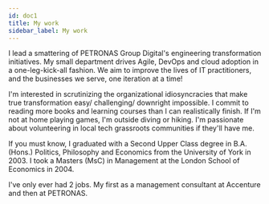 ```yaml
---
id: doc1
title: My work
sidebar_label: My work
---
```


I lead a smattering of PETRONAS Group Digital's engineering transformation initiatives. My small department drives Agile, DevOps and cloud adoption in a one-leg-kick-all fashion. We aim to improve the lives of IT practitioners, and the businesses we serve, one iteration at a time!

I'm interested in scrutinizing the organizational idiosyncracies that make true transformation easy/ challenging/ downright impossible. I commit to reading more books and learning courses than I can realistically finish. If I'm not at home playing games, I'm outside diving or hiking. I'm passionate about volunteering in local tech grassroots communities if they'll have me.  

If you must know, I graduated with a Second Upper Class degree in B.A. (Hons.) Politics, Philosophy and Economics from the University of York in 2003. I took a Masters (MsC) in Management at the London School of Economics in 2004. 

I've only ever had 2 jobs. My first as a management consultant at Accenture and then at PETRONAS. 

